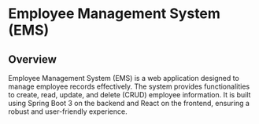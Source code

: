 # Employee Management System (EMS)

## Overview

Employee Management System (EMS) is a web application designed to manage employee records effectively. The system provides functionalities to create, read, update, and delete (CRUD) employee information. It is built using Spring Boot 3 on the backend and React on the frontend, ensuring a robust and user-friendly experience.
